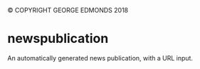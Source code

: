 © COPYRIGHT GEORGE EDMONDS 2018

# newspublication
An automatically generated news publication, with a URL input.
